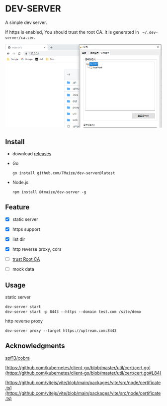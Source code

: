 # DEV-SERVER

A simple dev server.

If https is enabled, You should trust the root CA. It is generated in ` ~/.dev-server/ca.cer`.

![cer](./doc/cer.png)

## Install

- download [releases](https://github.com/TMaize/dev-server/releases)

- Go

  ```shell
  go install github.com/TMaize/dev-server@latest
  ```

- Node.js

  ```shell
  npm install @tmaize/dev-server -g
  ```

## Feature

- [x] static server

- [x] https support

- [x] list dir

- [x] http reverse proxy, cors

- [ ] [trust Root CA](https://github.com/FiloSottile/mkcert/blob/master/truststore_windows.go)

- [ ] mock data

## Usage

static server

```
dev-server start
dev-server start -p 8443 --https --domain test.com /site/demo
```

http reverse proxy

```
dev-server proxy --target https://uptream.com:8443
```

## Acknowledgments

[spf13/cobra](https://github.com/spf13/cobra)

[https://github.com/kubernetes/client-go/blob/master/util/cert/cert.go](https://github.com/kubernetes/client-go/blob/master/util/cert/cert.go#L84)

[https://github.com/vitejs/vite/blob/main/packages/vite/src/node/certificate.ts](https://github.com/vitejs/vite/blob/main/packages/vite/src/node/certificate.ts)
